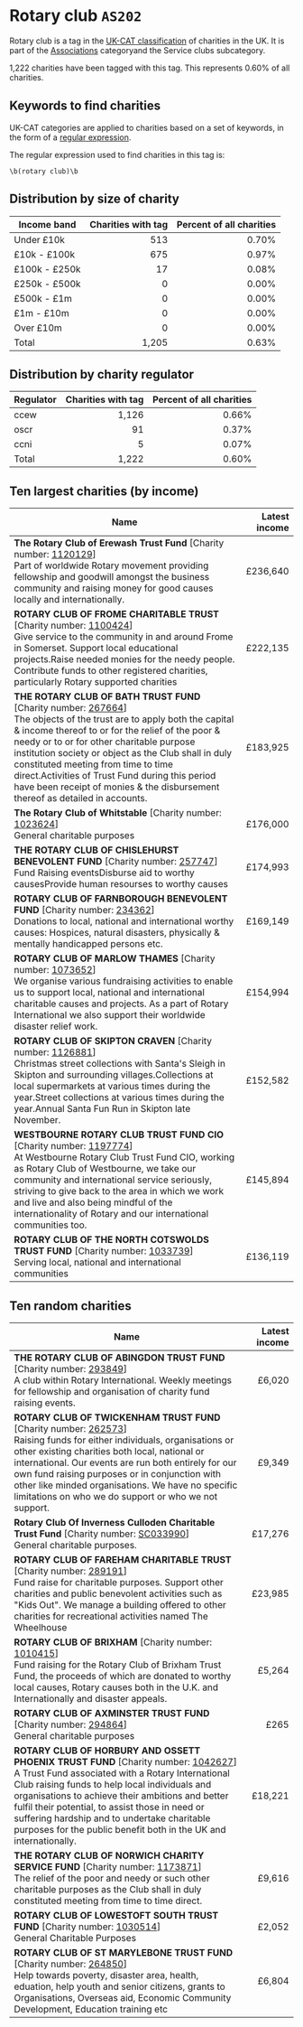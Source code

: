 # Rotary club `AS202`

Rotary club is a tag in the [UK-CAT classification](../tag_list.md) of charities in the 
UK. It is part of the [Associations](AS.md) categoryand the Service clubs subcategory.

1,222 charities have been tagged with this tag.
This represents 0.60% of all charities.

## Keywords to find charities

UK-CAT categories are applied to charities based on a set of keywords, in the form of a [regular expression](https://en.wikipedia.org/wiki/Regular_expression).

The regular expression used to find charities in this tag is:

`\b(rotary club)\b`



## Distribution by size of charity

Income band | Charities with tag | Percent of all charities
------------|-------------------:|-------------------------:
Under £10k | 513 | 0.70%
£10k - £100k | 675 | 0.97%
£100k - £250k | 17 | 0.08%
£250k - £500k | 0 | 0.00%
£500k - £1m | 0 | 0.00%
£1m - £10m | 0 | 0.00%
Over £10m | 0 | 0.00%
Total | 1,205 | 0.63%


## Distribution by charity regulator

Regulator | Charities with tag | Percent of all charities
------------|-------------------:|-------------------------:
ccew | 1,126 | 0.66%
oscr | 91 | 0.37%
ccni | 5 | 0.07%
Total | 1,222 | 0.60%


## Ten largest charities (by income)

Name | Latest income
-----|--------:
<strong>The Rotary Club of Erewash Trust Fund</strong> [Charity number: [1120129](https://findthatcharity.uk/orgid/GB-CHC-1120129)]<br>Part of worldwide Rotary movement providing fellowship and goodwill amongst the business community and raising money for good causes locally and internationally. | £236,640
<strong>ROTARY CLUB OF FROME CHARITABLE TRUST</strong> [Charity number: [1100424](https://findthatcharity.uk/orgid/GB-CHC-1100424)]<br>Give service to the community in and around Frome in Somerset. Support local educational projects.Raise needed monies for the needy people. Contribute funds to other registered charities, particularly Rotary supported charities | £222,135
<strong>THE ROTARY CLUB OF BATH TRUST FUND</strong> [Charity number: [267664](https://findthatcharity.uk/orgid/GB-CHC-267664)]<br>The objects of the trust are to apply both the capital & income thereof to or for the relief of the poor & needy or to or for other charitable purpose institution society or object as the Club shall in duly constituted meeting from time to time direct.Activities of Trust Fund during this period have been receipt of monies & the disbursement thereof as detailed in accounts. | £183,925
<strong>The Rotary Club of Whitstable</strong> [Charity number: [1023624](https://findthatcharity.uk/orgid/GB-CHC-1023624)]<br>General charitable purposes | £176,000
<strong>THE ROTARY CLUB OF CHISLEHURST BENEVOLENT FUND</strong> [Charity number: [257747](https://findthatcharity.uk/orgid/GB-CHC-257747)]<br>Fund Raising eventsDisburse aid to worthy causesProvide human resourses to worthy causes | £174,993
<strong>ROTARY CLUB OF FARNBOROUGH BENEVOLENT FUND</strong> [Charity number: [234362](https://findthatcharity.uk/orgid/GB-CHC-234362)]<br>Donations to local, national and international worthy causes: Hospices,  natural disasters, physically & mentally handicapped persons etc. | £169,149
<strong>ROTARY CLUB OF MARLOW THAMES</strong> [Charity number: [1073652](https://findthatcharity.uk/orgid/GB-CHC-1073652)]<br>We organise various fundraising activities to enable us to support local, national and international charitable causes and projects. As a part of Rotary International we also support their worldwide disaster relief work. | £154,994
<strong>ROTARY CLUB OF SKIPTON CRAVEN</strong> [Charity number: [1126881](https://findthatcharity.uk/orgid/GB-CHC-1126881)]<br>Christmas street collections with Santa's Sleigh in Skipton and surrounding villages.Collections at local supermarkets at various times during the year.Street collections at various times during the year.Annual Santa Fun Run in Skipton late November. | £152,582
<strong>WESTBOURNE ROTARY CLUB TRUST FUND CIO</strong> [Charity number: [1197774](https://findthatcharity.uk/orgid/GB-CHC-1197774)]<br>At Westbourne Rotary Club Trust Fund CIO, working as Rotary Club of Westbourne, we take our community and international service seriously, striving to give back to the area in which we work and live and also being mindful of the internationality of Rotary and our international communities too. | £145,894
<strong>ROTARY CLUB OF THE NORTH COTSWOLDS TRUST FUND</strong> [Charity number: [1033739](https://findthatcharity.uk/orgid/GB-CHC-1033739)]<br>Serving local, national and international communities | £136,119


## Ten random charities

Name | Latest income
-----|--------:
<strong>THE ROTARY CLUB OF ABINGDON TRUST FUND</strong> [Charity number: [293849](https://findthatcharity.uk/orgid/GB-CHC-293849)]<br>A club within Rotary International. Weekly meetings for fellowship and organisation of charity fund raising events. | £6,020
<strong>ROTARY CLUB OF TWICKENHAM TRUST FUND</strong> [Charity number: [262573](https://findthatcharity.uk/orgid/GB-CHC-262573)]<br>Raising funds for either individuals, organisations or other existing charities both local, national or international.  Our events are run both entirely for our own fund raising purposes or in conjunction with other like minded organisations. We have no specific limitations on who we do support or who we not support. | £9,349
<strong>Rotary Club Of Inverness Culloden Charitable Trust Fund</strong> [Charity number: [SC033990](https://findthatcharity.uk/orgid/GB-SC-SC033990)]<br>General charitable purposes. | £17,276
<strong>ROTARY CLUB OF FAREHAM CHARITABLE TRUST</strong> [Charity number: [289191](https://findthatcharity.uk/orgid/GB-CHC-289191)]<br>Fund raise for charitable purposes. Support other charities and public benevolent activities such as "Kids Out". We manage a building offered to other charities for recreational activities named The Wheelhouse | £23,985
<strong>ROTARY CLUB OF BRIXHAM</strong> [Charity number: [1010415](https://findthatcharity.uk/orgid/GB-CHC-1010415)]<br>Fund raising for the Rotary Club of Brixham Trust Fund, the proceeds of which are donated to worthy local causes, Rotary causes both in the U.K. and Internationally and disaster appeals. | £5,264
<strong>ROTARY CLUB OF AXMINSTER TRUST FUND</strong> [Charity number: [294864](https://findthatcharity.uk/orgid/GB-CHC-294864)]<br>General charitable purposes | £265
<strong>ROTARY CLUB OF HORBURY AND OSSETT PHOENIX TRUST FUND</strong> [Charity number: [1042627](https://findthatcharity.uk/orgid/GB-CHC-1042627)]<br>A Trust Fund associated with a Rotary International Club raising funds to help local individuals and organisations to achieve their ambitions and better fulfil their potential, to assist those in need or suffering hardship and to undertake charitable purposes for the public benefit both in the UK and internationally. | £18,221
<strong>THE ROTARY CLUB OF NORWICH CHARITY SERVICE FUND</strong> [Charity number: [1173871](https://findthatcharity.uk/orgid/GB-CHC-1173871)]<br>The relief of the poor and needy or such other charitable purposes as the Club shall in duly constituted meeting from time to time direct. | £9,616
<strong>ROTARY CLUB OF LOWESTOFT SOUTH TRUST FUND</strong> [Charity number: [1030514](https://findthatcharity.uk/orgid/GB-CHC-1030514)]<br>General Charitable Purposes | £2,052
<strong>ROTARY CLUB OF ST MARYLEBONE TRUST FUND</strong> [Charity number: [264850](https://findthatcharity.uk/orgid/GB-CHC-264850)]<br>Help towards poverty, disaster area, health, eduation, help youth and senior citizens, grants to Organisations, Overseas aid, Economic Community Development, Education training etc | £6,804
